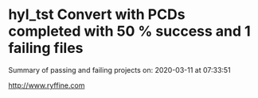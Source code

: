 # hyl_tst Convert with PCDs completed with 50 % success and 1 failing files

Summary of passing and failing projects on: 2020-03-11 at 07:33:51

http://www.ryffine.com
